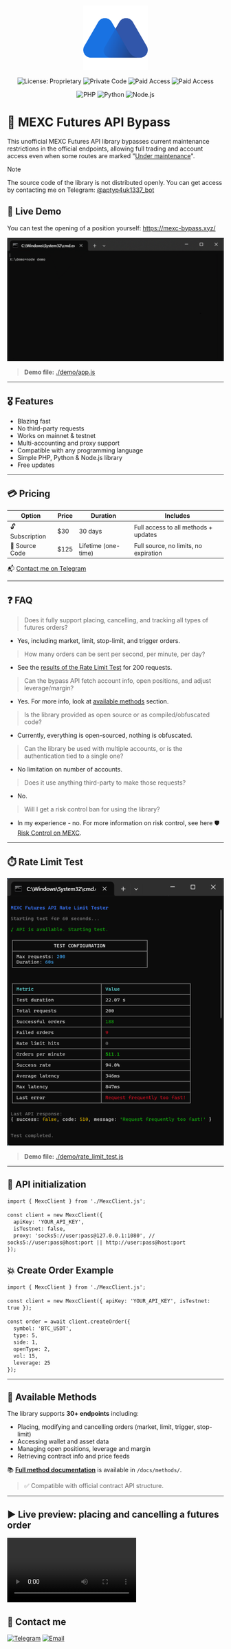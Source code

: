 <div align="center">
   <img src="/assets/mexc-logo.png" height="150" width="150">

  ![License: Proprietary](https://img.shields.io/badge/license-proprietary-red)
  ![Private Code](https://img.shields.io/badge/source-private-orange)
  ![Paid Access](https://img.shields.io/badge/subscription-available-yellow)
  ![Paid Access](https://img.shields.io/badge/access-paid-blue)
</div>

<div align="center">
  <img src="https://img.shields.io/badge/php-%23777BB4.svg?&logo=php&logoColor=white" alt="PHP">
  <img src="https://img.shields.io/badge/Python-3776AB?logo=python&logoColor=white" alt="Python">
  <img src="https://img.shields.io/badge/Node.js-6DA55F?logo=node.js&logoColor=white" alt="Node.js">
</div>

# 🔷 MEXC Futures API Bypass

This unofficial MEXC Futures API library bypasses current maintenance restrictions in the official endpoints, allowing full trading and account access even when some routes are marked "[Under maintenance](https://mexcdevelop.github.io/apidocs/contract_v1_en/#order-under-maintenance)".

> [!NOTE]
> The source code of the library is not distributed openly. You can get access by contacting me on Telegram: [@aptyp4uk1337_bot](https://t.me/aptyp4uk1337_bot)

## 🔴 Live Demo

You can test the opening of a position yourself: https://mexc-bypass.xyz/

<div align="center">
  <img src="/assets/preview.gif" title="Telegram">
</div>

> **Demo file:** [./demo/app.js](/main/demo/app.js)


---

## 🎖 Features

- Blazing fast
- No third-party requests
- Works on mainnet & testnet
- Multi-accounting and proxy support
- Compatible with any programming language
- Simple PHP, Python & Node.js library
- Free updates

---

## 💳 Pricing

| Option          | Price      | Duration         | Includes                        |
|-----------------|------------|------------------|----------------------------------|
| 🔓 Subscription | $30 | 30 days          | Full access to all methods + updates |
| 💾 Source Code  | $125 | Lifetime (one-time) | Full source, no limits, no expiration |

📬 [Contact me on Telegram](https://t.me/aptyp4uk1337_bot?text=%F0%9F%91%8B%20Hi%2C%20I%20am%20writing%20regarding%20the%20acquisition%20of%20MEXC%20Futures%20API.)

---

## ❓ FAQ

> Does it fully support placing, cancelling, and tracking all types of futures orders?
- Yes, including market, limit, stop-limit, and trigger orders.

> How many orders can be sent per second, per minute, per day?
- See the [results of the Rate Limit Test](#-rate-limit-test) for 200 requests.

> Can the bypass API fetch account info, open positions, and adjust leverage/margin?
- Yes. For more info, look at [available methods](#-available-methods) section.

> Is the library provided as open source or as compiled/obfuscated code?
- Currently, everything is open-sourced, nothing is obfuscated.

> Can the library be used with multiple accounts, or is the authentication tied to a single one?
- No limitation on number of accounts.

> Does it use anything third-party to make those requests?
- No.

> Will I get a risk control ban for using the library?
- In my experience - no. For more information on risk control, see here 🛡️ [Risk Control on MEXC](/docs/risk_control_en.md).


---

## ⏱️ Rate Limit Test

<div align="center">
  <img src="/assets/rate-limit-test.png" title="Telegram">
</div>

> **Demo file:** [./demo/rate_limit_test.js](/demo/rate_limit_test.js)

---

## 🚀 API initialization

```JS
import { MexcClient } from './MexcClient.js';

const client = new MexcClient({
  apiKey: 'YOUR_API_KEY',
  isTestnet: false,
  proxy: 'socks5://user:pass@127.0.0.1:1080', // socks5://user:pass@host:port || http://user:pass@host:port
});
```

## 💥 Create Order Example

```JS
import { MexcClient } from './MexcClient.js';

const client = new MexcClient({ apiKey: 'YOUR_API_KEY', isTestnet: true });

const order = await client.createOrder({
  symbol: 'BTC_USDT',
  type: 5,
  side: 1,
  openType: 2,
  vol: 15,
  leverage: 25
});
```

---


## 📖 Available Methods

The library supports **30+ endpoints** including:

- Placing, modifying and cancelling orders (market, limit, trigger, stop-limit)
- Accessing wallet and asset data
- Managing open positions, leverage and margin
- Retrieving contract info and price feeds

📚 **[Full method documentation](/docs#-available-methods)** is available in `/docs/methods/`.

> ✅ Compatible with official contract API structure.

---

## ▶ Live preview: placing and cancelling a futures order

<video src="https://github.com/user-attachments/assets/d51a6a12-a596-440e-bc3c-147ef8aad5b0" align="center">
  👀 <a href="https://www.youtube.com/shorts/wMQ-Iq3xHHQ">Watch Live Preview</a>
</video>

## 💌 Contact me

<a href="https://t.me/aptyp4uk1337_bot"><img src="https://img.shields.io/badge/Telegram-2CA5E0?logo=telegram&logoColor=white" title="Telegram"></a>
<a href="mailto:aptyp4uk1337@gmail.com?subject=MEXC API Bypass"><img src="https://img.shields.io/badge/Gmail-D14836?logo=gmail&logoColor=white" title="Email"></a>

